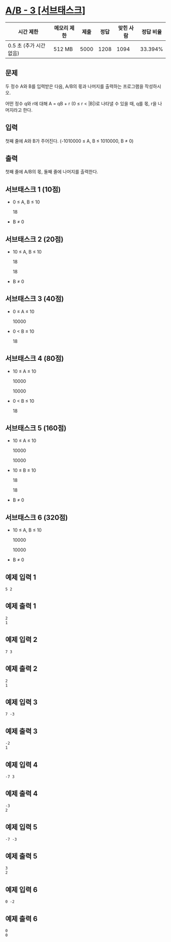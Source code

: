 # [A/B - 3 [서브태스크]](https://www.acmicpc.net/problem/16428)

| 시간 제한 | 메모리 제한 | 제출 | 정답 | 맞힌 사람 | 정답 비율 |
| --- | --- | --- | --- | --- | --- |
| 0.5 초 (추가 시간 없음) | 512 MB | 5000 | 1208 | 1094 | 33.394% |

## 문제

두 정수 A와 B를 입력받은 다음, A/B의 몫과 나머지를 출력하는 프로그램을 작성하시오.

어떤 정수 q와 r에 대해 A = qB + r (0 ≤ r < |B|)로 나타낼 수 있을 때, q를 몫, r을 나머지라고 한다.

## 입력

첫째 줄에 A와 B가 주어진다. (-1010000 ≤ A, B ≤ 1010000, B ≠ 0)

## 출력

첫째 줄에 A/B의 몫, 둘째 줄에 나머지를 출력한다.

## 서브태스크 1 (10점)

- 0 ≤ A, B ≤ 10
    
    18
    
- B ≠ 0

## 서브태스크 2 (20점)

- 10 ≤ A, B ≤ 10
    
    18
    
    18
    
- B ≠ 0

## 서브태스크 3 (40점)

- 0 ≤ A ≤ 10
    
    10000
    
- 0 < B ≤ 10
    
    18
    

## 서브태스크 4 (80점)

- 10 ≤ A ≤ 10
    
    10000
    
    10000
    
- 0 < B ≤ 10
    
    18
    

## 서브태스크 5 (160점)

- 10 ≤ A ≤ 10
    
    10000
    
    10000
    
- 10 ≤ B ≤ 10
    
    18
    
    18
    
- B ≠ 0

## 서브태스크 6 (320점)

- 10 ≤ A, B ≤ 10
    
    10000
    
    10000
    
- B ≠ 0

## 예제 입력 1

```
5 2

```

## 예제 출력 1

```
2
1

```

## 예제 입력 2

```
7 3

```

## 예제 출력 2

```
2
1

```

## 예제 입력 3

```
7 -3

```

## 예제 출력 3

```
-2
1

```

## 예제 입력 4

```
-7 3

```

## 예제 출력 4

```
-3
2

```

## 예제 입력 5

```
-7 -3

```

## 예제 출력 5

```
3
2

```

## 예제 입력 6

```
0 -2

```

## 예제 출력 6

```
0
0
```
